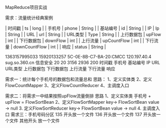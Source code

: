 MapReduce项目实战

需求：流量统计经典案例

| 时间戳     | ts            | long   |
| 手机号     | phone         | String |
| 基站编号   | id            | String |
| IP         | Ip            | String |
| URL        | url           | String |
| URL类型    | Type          | String |
| 上行数据包 | upFlow        | int    |
| 下行数据包 | downFlow      | int    |
| 上行流量   | upCountFlow   | int    |
| 下行流量   | downCountFlow | int    |
| 响应       | status        | String |

1363157995033 	15920133257	5C-0E-8B-C7-BA-20:CMCC	120.197.40.4	sug.so.360.cn	信息安全	20	        20	        3156	 2936	  200
时间戳			手机号 		基站编号 				IP				URL 			URL类型		上行数据包  下行数据包  上行流量 下行流量 响应

需求一：统计每个手机号的数据包和流量总和
思路：  1、定义实体类
		2、定义FlowCountMapper
		3、定义FlowCountReducer
		4、主调度入口

需求二：将需求一中结果按照upFlow流量倒排
思路
    1、定义实体类 手机号 + upFlow = FlowSortBean
    2、定义FlowSortMapper key-> FlowSortBean value -> null
    3. 定义FlowSortReducer key-> FlowSortBean value -> null
    4. 主调度入口
需求三：手机号码分区
	 135 开头放一个文件
	 136 开头放一个文件
	 137 开头放一个文件
	 其他开头   放一个文件
